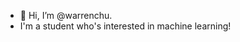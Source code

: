 - 👋 Hi, I’m @warrenchu.
- I'm a student who's interested in machine learning!
<!---
warrenchu/warrenchu is a ✨ special ✨ repository because its `README.md` (this file) appears on your GitHub profile.
You can click the Preview link to take a look at your changes.
--->
